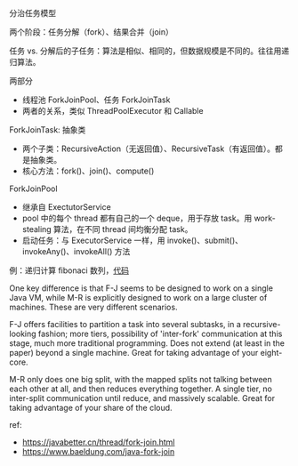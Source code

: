 


分治任务模型

两个阶段：任务分解（fork）、结果合并（join）

任务 vs. 分解后的子任务：算法是相似、相同的，但数据规模是不同的。往往用递归算法。

两部分
- 线程池 ForkJoinPool、任务 ForkJoinTask
- 两者的关系，类似 ThreadPoolExecutor 和 Callable

ForkJoinTask: 抽象类
- 两个子类：RecursiveAction（无返回值）、RecursiveTask（有返回值）。都是抽象类。
- 核心方法：fork()、join()、compute()

ForkJoinPool
- 继承自 ExectutorService
- pool 中的每个 thread 都有自己的一个 deque，用于存放 task。用 work-stealing 算法，在不同 thread 间均衡分配 task。
- 启动任务：与 ExecutorService 一样，用 invoke()、submit()、invokeAny()、invokeAll() 方法

例：递归计算 fibonaci 数列，[代码](code/fork-join-fibonaci-demo.java)



One key difference is that F-J seems to be designed to work on a single Java VM, while M-R is explicitly designed to work on a large cluster of machines. These are very different scenarios.

F-J offers facilities to partition a task into several subtasks, in a recursive-looking fashion; more tiers, possibility of 'inter-fork' communication at this stage, much more traditional programming. Does not extend (at least in the paper) beyond a single machine. Great for taking advantage of your eight-core.

M-R only does one big split, with the mapped splits not talking between each other at all, and then reduces everything together. A single tier, no inter-split communication until reduce, and massively scalable. Great for taking advantage of your share of the cloud.


ref:
- https://javabetter.cn/thread/fork-join.html
- https://www.baeldung.com/java-fork-join